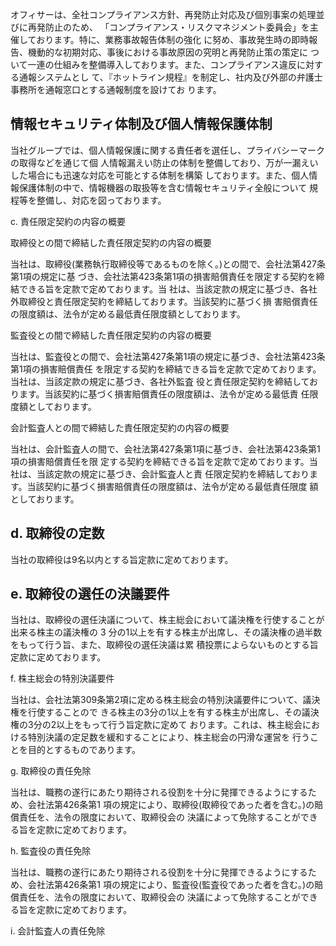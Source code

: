 オフィサーは、全社コンプライアンス方針、再発防止対応及び個別事案の処理並びに再発防止のため、 「コンプライアンス・リスクマネジメント委員会」を主催しております。特に、業務事故報告体制の強化 に努め、事故発生時の即時報告、機動的な初期対応、事後における事故原因の究明と再発防止策の策定に ついて一連の仕組みを整備導入しております。また、コンプライアンス違反に対する通報システムとし て、『ホットライン規程』を制定し、社内及び外部の弁護士事務所を通報窓口とする通報制度を設けてお ります。

## 情報セキュリティ体制及び個人情報保護体制

当社グループでは、個人情報保護に関する責任者を選任し、プライバシーマークの取得などを通じて個 人情報漏えい防止の体制を整備しており、万が一漏えいした場合にも迅速な対応を可能とする体制を構築 しております。また、個人情報保護体制の中で、情報機器の取扱等を含む情報セキュリティ全般について 規程等を整備し、対応を図っております。

c. 責任限定契約の内容の概要

取締役との間で締結した責任限定契約の内容の概要

当社は、取締役(業務執行取締役等であるものを除く。)との間で、会社法第427条第1項の規定に基 づき、会社法第423条第1項の損害賠償責任を限定する契約を締結できる旨を定款で定めております。当 社は、当該定款の規定に基づき、各社外取締役と責任限定契約を締結しております。当該契約に基づく損 害賠償責任の限度額は、法令が定める最低責任限度額としております。

監査役との間で締結した責任限定契約の内容の概要

当社は、監査役との間で、会社法第427条第1項の規定に基づき、会社法第423条第1項の損害賠償責任 を限定する契約を締結できる旨を定款で定めております。当社は、当該定款の規定に基づき、各社外監査 役と責任限定契約を締結しております。当該契約に基づく損害賠償責任の限度額は、法令が定める最低責 任限度額としております。

会計監査人との間で締結した責任限定契約の内容の概要

当社は、会計監査人の間で、会社法第427条第1項に基づき、会社法第423条第1項の損害賠償責任を限 定する契約を締結できる旨を定款で定めております。当社は、当該定款の規定に基づき、会計監査人と責 任限定契約を締結しております。当該契約に基づく損害賠償責任の限度額は、法令が定める最低責任限度 額としております。

## d. 取締役の定数

当社の取締役は9名以内とする旨定款に定めております。

## e. 取締役の選任の決議要件

当社は、取締役の選任決議について、株主総会において議決権を行使することが出来る株主の議決権の 3 分の1以上を有する株主が出席し、その議決権の過半数をもって行う旨、また、取締役の選任決議は累 積投票によらないものとする旨定款に定めております。

f. 株主総会の特別決議要件

当社は、会社法第309条第2項に定める株主総会の特別決議要件について、議決権を行使することので きる株主の3分の1以上を有する株主が出席し、その議決権の3分の2以上をもって行う旨定款に定めて おります。これは、株主総会における特別決議の定足数を緩和することにより、株主総会の円滑な運営を 行うことを目的とするものであります。

g. 取締役の責任免除

当社は、職務の遂行にあたり期待される役割を十分に発揮できるようにするため、会社法第426条第1 項の規定により、取締役(取締役であった者を含む。)の賠償責任を、法令の限度において、取締役会の 決議によって免除することができる旨を定款に定めております。

h. 監査役の責任免除

当社は、職務の遂行にあたり期待される役割を十分に発揮できるようにするため、会社法第426条第1 項の規定により、監査役(監査役であった者を含む。)の賠償責任を、法令の限度において、取締役会の 決議によって免除することができる旨を定款に定めております。

i. 会計監査人の責任免除